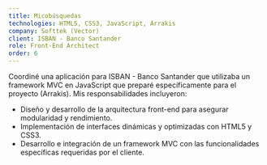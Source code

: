 ```yaml
---
title: Micobúsquedas
technologies: HTML5, CSS3, JavaScript, Arrakis
company: Softtek (Vector)
client: ISBAN - Banco Santander
role: Front-End Architect
order: 6
---
```


Coordiné una aplicación para ISBAN - Banco Santander que utilizaba un framework MVC en JavaScript que preparé específicamente para el proyecto (Arrakis). Mis responsabilidades incluyeron:

- Diseño y desarrollo de la arquitectura front-end para asegurar modularidad y rendimiento.
- Implementación de interfaces dinámicas y optimizadas con HTML5 y CSS3.
- Desarrollo e integración de un framework MVC con las funcionalidades específicas requeridas por el cliente.
